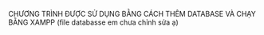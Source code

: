 CHƯƠNG TRÌNH ĐƯỢC SỬ DỤNG BẰNG CÁCH THÊM DATABASE VÀ CHẠY BẰNG XAMPP
(file databasse em chưa chỉnh sửa ạ)
